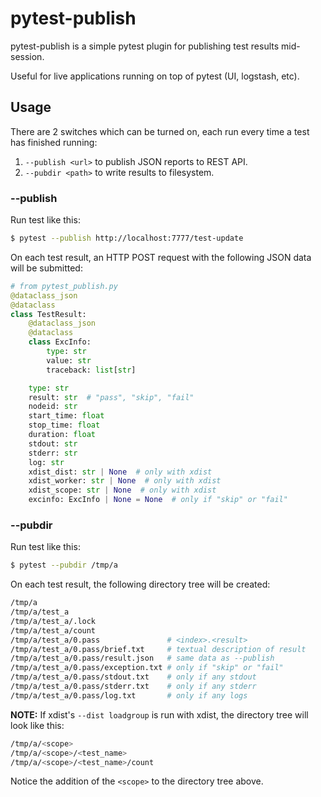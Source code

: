 # pytest-publish

pytest-publish is a simple pytest plugin for publishing test results mid-session.

Useful for live applications running on top of pytest (UI, logstash, etc).

## Usage

There are 2 switches which can be turned on, each run every time a test has finished running:

1. `--publish <url>` to publish JSON reports to REST API.
2. `--pubdir <path>` to write results to filesystem.


### --publish

Run test like this:
```sh
$ pytest --publish http://localhost:7777/test-update
```

On each test result, an HTTP POST request with the following JSON data will be submitted:
```python
# from pytest_publish.py
@dataclass_json
@dataclass
class TestResult:
    @dataclass_json
    @dataclass
    class ExcInfo:
        type: str
        value: str
        traceback: list[str]

    type: str
    result: str  # "pass", "skip", "fail"
    nodeid: str
    start_time: float
    stop_time: float
    duration: float
    stdout: str
    stderr: str
    log: str
    xdist_dist: str | None  # only with xdist
    xdist_worker: str | None  # only with xdist
    xdist_scope: str | None  # only with xdist
    excinfo: ExcInfo | None = None  # only if "skip" or "fail"

```

### --pubdir

Run test like this:
```sh
$ pytest --pubdir /tmp/a
```

On each test result, the following directory tree will be created:
```sh
/tmp/a
/tmp/a/test_a
/tmp/a/test_a/.lock
/tmp/a/test_a/count
/tmp/a/test_a/0.pass               # <index>.<result> 
/tmp/a/test_a/0.pass/brief.txt     # textual description of result 
/tmp/a/test_a/0.pass/result.json   # same data as --publish
/tmp/a/test_a/0.pass/exception.txt # only if "skip" or "fail"
/tmp/a/test_a/0.pass/stdout.txt    # only if any stdout
/tmp/a/test_a/0.pass/stderr.txt    # only if any stderr
/tmp/a/test_a/0.pass/log.txt       # only if any logs
```

**NOTE:** If xdist's `--dist loadgroup` is run with xdist, the directory tree will look like this:
```sh
/tmp/a/<scope>
/tmp/a/<scope>/<test_name>
/tmp/a/<scope>/<test_name>/count
```
Notice the addition of the `<scope>` to the directory tree above.
